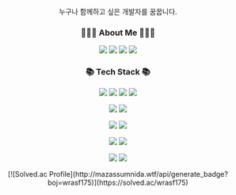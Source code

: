 <div align='center'>
<p align='center'>
누구나 함께하고 싶은 개발자를 꿈꿉니다.
</p>

<h3 align="center">👨🏻‍💻 About Me 👨🏻‍💻</h3>
<p align='center'>
     <a href="https://www.notion.so/adrian96/47637de391374f78a10f6086a03808c3" target="_blank"> <img src="https://img.shields.io/badge/Notion-000000?style=flat-square&logo=Notion&logoColor=white"/></a>  
   <a href="https://velog.io/@arsshavin" target="_blank"> <img src="https://img.shields.io/badge/Velog-20C997?style=flat-square&logo=Velog&logoColor=white"/></a>  
   <a href="https://www.linkedin.com/in/kim-namjun-a655181ab/" target="_blank"> <img src="https://img.shields.io/badge/LinkedIn-0A66C2?style=flat-square&logo=LinkedIn&logoColor=white"/></a>  
   <a href="https://mail.google.com/mail/u/0/#inbox?compose=new" target="_blank"><img src="https://img.shields.io/badge/Gmail-EA4335?style=flat-square&logo=Gmail&logoColor=white"/></a> 
</p>

<h3 align="center">📚 Tech Stack 📚</h3>
<p align='center'>
     <img src="https://img.shields.io/badge/HTML5-E34F26?style=flat-square&logo=HTML5&logoColor=white"/>
     <img src="https://img.shields.io/badge/CSS3-1572B6?style=flat-square&logo=CSS3&logoColor=white"/>
     <img src="https://img.shields.io/badge/JavaScript-F7DF1E?style=flat-square&logo=JavaScript&logoColor=black"/>
     <img src="https://img.shields.io/badge/TypeScript-3178C6?style=flat-square&logo=TypeScript&logoColor=white"/>
</p>
<p align='center'>
     <img src="https://img.shields.io/badge/React.js-61DAFB?style=flat-square&logo=React&logoColor=black"/>
     <img src="https://img.shields.io/badge/Next.js-000000?style=flat-square&logo=Next.js&logoColor=white"/> 
</p>
<p align='center'>
     <img src="https://img.shields.io/badge/tanstack%20query-FF4154?style=flat-square&logo=reactQuery&logoColor=white"/> 
     <img src="https://img.shields.io/badge/Recoil-A100FF?style=flat-square&logo=A100FF&logoColor=white"/>       
</p>
<p align='center'>
     <img src="https://img.shields.io/badge/styledComponents-DB7093?style=flat-square&logo=styled-components&logoColor=white"/> 
     <img src="https://img.shields.io/badge/Tailwind CSS-06B6D4?style=flat-square&logo=Tailwind CSS&logoColor=black"/>
</p>
<p align='center'>
     <img src="https://img.shields.io/badge/Git-F05032?style=flat-square&logo=Git&logoColor=white"/> 
     <img src="https://img.shields.io/badge/Jest-C21325?style=flat-square&logo=jest&logoColor=white"/>
</p>
   [![Solved.ac Profile](http://mazassumnida.wtf/api/generate_badge?boj=wrasf175)](https://solved.ac/wrasf175)
</div>



